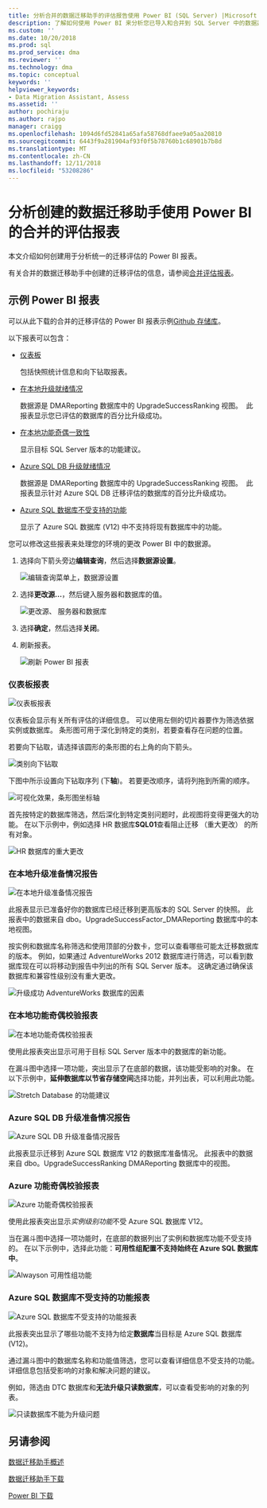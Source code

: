 ```yaml
---
title: 分析合并的数据迁移助手的评估报告使用 Power BI (SQL Server) |Microsoft Docs
description: 了解如何使用 Power BI 来分析您已导入和合并到 SQL Server 中的数据迁移评估报表
ms.custom: ''
ms.date: 10/20/2018
ms.prod: sql
ms.prod_service: dma
ms.reviewer: ''
ms.technology: dma
ms.topic: conceptual
keywords: ''
helpviewer_keywords:
- Data Migration Assistant, Assess
ms.assetid: ''
author: pochiraju
ms.author: rajpo
manager: craigg
ms.openlocfilehash: 1094d6fd52841a65afa58768dfaee9a05aa20810
ms.sourcegitcommit: 6443f9a281904af93f0f5b78760b1c68901b7b8d
ms.translationtype: MT
ms.contentlocale: zh-CN
ms.lasthandoff: 12/11/2018
ms.locfileid: "53208286"
---
```

# <a name="analyze-consolidated-assessment-reports-created-by-data-migration-assistant-with-power-bi"></a>分析创建的数据迁移助手使用 Power BI 的合并的评估报表

本文介绍如何创建用于分析统一的迁移评估的 Power BI 报表。

有关合并的数据迁移助手中创建的迁移评估的信息，请参阅[合并评估报表](../dma/dma-consolidatereports.md)。

## <a name="sample-power-bi-reports"></a>示例 Power BI 报表

可以从此下载的合并的迁移评估的 Power BI 报表示例[Github 存储库](https://github.com/Microsoft/sql-server-samples/tree/master/samples/features/data-migration-assistant)。

以下报表可以包含： 

- [仪表板](#dashboard--details)

  包括快照统计信息和向下钻取报表。

- [在本地升级就绪情况](#on-premises-upgrade-readiness--details)

  数据源是 DMAReporting 数据库中的 UpgradeSuccessRanking 视图。  此报表显示您已评估的数据库的百分比升级成功。

- [在本地功能奇偶一致性](#on-premise-feature-parity--details)

  显示目标 SQL Server 版本的功能建议。

- [Azure SQL DB 升级就绪情况](#azure-sql-db-upgrade-readiness--details)

  数据源是 DMAReporting 数据库中的 UpgradeSuccessRanking 视图。  此报表显示针对 Azure SQL DB 迁移评估的数据库的百分比升级成功。

- [Azure SQL 数据库不受支持的功能](#azure-sql-db-unsupported-features--details)

  显示了 Azure SQL 数据库 (V12) 中不支持将现有数据库中的功能。

您可以修改这些报表来处理您的环境的更改 Power BI 中的数据源。 

1. 选择向下箭头旁边**编辑查询**，然后选择**数据源设置**。

   ![编辑查询菜单上，数据源设置](../dma/media/DataSourceSettings.png)

1. 选择**更改源...**，然后键入服务器和数据库的值。

   ![更改源、 服务器和数据库](../dma/media/ChangeSource.png)

1. 选择**确定**，然后选择**关闭**。

1. 刷新报表。

   ![刷新 Power BI 报表](../dma/media/RefreshReport.png)

### <a name="dashboard-report"></a>仪表板报表

![仪表板报表](../dma/media/DashboardReport.png)

仪表板会显示有关所有评估的详细信息。 可以使用左侧的切片器要作为筛选依据实例或数据库。 条形图可用于深化到特定的类别，若要查看存在问题的位置。

若要向下钻取，请选择该圆形的条形图的右上角的向下箭头。

![类别向下钻取](../dma/media/CategoryDrillDown.png)

下图中所示设置向下钻取序列 (下**轴**)。 若要更改顺序，请将列拖到所需的顺序。

![可视化效果，条形图坐标轴](../dma/media/VisualizationsAxis.png)

首先按特定的数据库筛选，然后深化到特定类别问题时，此视图将变得更强大的功能。 在以下示例中，例如选择 HR 数据库**SQL01**查看阻止迁移 （重大更改） 的所有对象。

![HR 数据库的重大更改](../dma/media/BreakingChanges.png)

### <a name="on-premises-upgrade-readiness-report"></a>在本地升级准备情况报告

![在本地升级准备情况报告](../dma/media/OnPremisesUpgradeReadinessReport.png)

此报表显示已准备好你的数据库已经迁移到更高版本的 SQL Server 的快照。 此报表中的数据来自 dbo。UpgradeSuccessFactor\_DMAReporting 数据库中的本地视图。

按实例和数据库名称筛选和使用顶部的分数卡，您可以查看哪些可能太迁移数据库的版本。 例如，如果通过 AdventureWorks 2012 数据库进行筛选，可以看到数据库现在可以将移动到报告中列出的所有 SQL Server 版本。 这确定通过确保该数据库和兼容性级别没有重大更改。

![升级成功 AdventureWorks 数据库的因素](../dma/media/UpgradeSuccessFactor.png)

### <a name="on-premises-feature-parity-report"></a>在本地功能奇偶校验报表

![在本地功能奇偶校验报表](../dma/media/OnPremisesFeatureParityReport.png)

使用此报表突出显示可用于目标 SQL Server 版本中的数据库的新功能。

在漏斗图中选择一项功能，突出显示了在底部的数据，该功能受影响的对象。 在以下示例中，**延伸数据库以节省存储空间**选择功能，并列出表，可以利用此功能。

![Stretch Database 的功能建议](../dma/media/FeatureRecommend_StretchDatabase.png)

### <a name="azure-sql-db-upgrade-readiness-report"></a>Azure SQL DB 升级准备情况报告

![Azure SQL DB 升级准备情况报告](../dma/media/AzureSQLDBUpgradeReadinessReport.png)

此报表显示迁移到 Azure SQL 数据库 V12 的数据库准备情况。 此报表中的数据来自 dbo。UpgradeSuccessRanking DMAReporting 数据库中的视图。

### <a name="azure-features-parity-report"></a>Azure 功能奇偶校验报表

![Azure 功能奇偶校验报表](../dma/media/AzureFeaturesParityReport.png)

使用此报表突出显示*实例级别功能*不受 Azure SQL 数据库 V12。

当在漏斗图中选择一项功能时，在底部的数据列出了实例和数据库功能不受支持的。 在以下示例中，选择此功能：**可用性组配置不支持始终在 Azure SQL 数据库中**。  

![Alwayson 可用性组功能](../dma/media/Feature_AlwaysOnAvailability.png)

 
### <a name="azure-sql-db-unsupported-features-report"></a>Azure SQL 数据库不受支持的功能报表

![Azure SQL 数据库不受支持的功能报表](../dma/media/AzureSQLDBUnsupportedFeaturesReport.png)

此报表突出显示了哪些功能不支持为给定**数据库**当目标是 Azure SQL 数据库 (V12)。

通过漏斗图中的数据库名称和功能值筛选，您可以查看详细信息不受支持的功能。 详细信息包括受影响的对象和解决问题的建议。

例如，筛选由 DTC 数据库和**无法升级只读数据库**，可以查看受影响的对象的列表。

![只读数据库不能为升级问题](../dma/media/ReadOnlyDatabases.png)

## <a name="see-also"></a>另请参阅

[数据迁移助手概述](../dma/dma-overview.md)

[数据迁移助手下载](https://www.microsoft.com/download/details.aspx?id=53595)

[Power BI 下载](https://powerbi.microsoft.com/)

